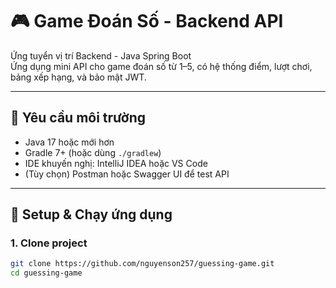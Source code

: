 # 🎮 Game Đoán Số - Backend API

Ứng tuyển vị trí Backend - Java Spring Boot  
Ứng dụng mini API cho game đoán số từ 1–5, có hệ thống điểm, lượt chơi, bảng xếp hạng, và bảo mật JWT.

---

## 🚀 Yêu cầu môi trường

- Java 17 hoặc mới hơn  
- Gradle 7+ (hoặc dùng `./gradlew`)  
- IDE khuyến nghị: IntelliJ IDEA hoặc VS Code  
- (Tùy chọn) Postman hoặc Swagger UI để test API

---

## 🔧 Setup & Chạy ứng dụng

### 1. Clone project
```bash
git clone https://github.com/nguyenson257/guessing-game.git
cd guessing-game
